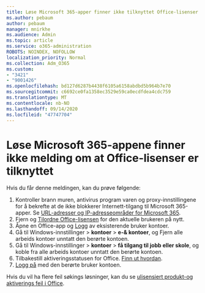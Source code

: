 ```yaml
---
title: Løse Microsoft 365-apper finner ikke tilknyttet Office-lisenser for meldinger
ms.author: pebaum
author: pebaum
manager: mnirkhe
ms.audience: Admin
ms.topic: article
ms.service: o365-administration
ROBOTS: NOINDEX, NOFOLLOW
localization_priority: Normal
ms.collection: Adm_O365
ms.custom:
- "3421"
- "9001426"
ms.openlocfilehash: bd127d6287b4438f6105a6158abdbd5b964b7e70
ms.sourcegitcommit: c6692ce0fa1358ec3529e59ca0ecdfdea4cdc759
ms.translationtype: MT
ms.contentlocale: nb-NO
ms.lasthandoff: 09/14/2020
ms.locfileid: "47747704"
---
```

# <a name="fixing-the-microsoft-365-apps-couldnt-find-office-licenses-associated-message"></a>Løse Microsoft 365-appene finner ikke melding om at Office-lisenser er tilknyttet

Hvis du får denne meldingen, kan du prøve følgende:

1. Kontroller brann muren, antivirus program varen og proxy-innstillingene for å bekrefte at de ikke blokkerer Internett-tilgang til Microsoft 365-apper. Se [URL-adresser og IP-adresseområder for Microsoft 365](https://docs.microsoft.com/office365/enterprise/urls-and-ip-address-ranges).
2. Fjern og [Tilordne Office-lisensen](https://docs.microsoft.com/microsoft-365/admin/manage/assign-licenses-to-users) for den aktuelle brukeren på nytt. 
3. Åpne en Office-app og [Logg](https://support.office.com/article/5a20dc11-47e9-4b6f-945d-478cb6d92071) av eksisterende bruker kontoer.
4. Gå til Windows-innstillinger > **kontoer**  >  **e-& kontoer**, og Fjern alle arbeids kontoer unntatt den berørte kontoen.
5. Gå til Windows-innstillinger > **kontoer**  >  **få tilgang til jobb eller skole**, og koble fra alle arbeids kontoer unntatt den berørte kontoen.
6. Tilbakestill aktiveringsstatusen for Office. [Finn ut hvordan](https://docs.microsoft.com/office365/troubleshoot/activation/reset-office-365-proplus-activation-state).
7. [Logg på](https://support.office.com/article/628ea040-f265-49de-b986-be09c3ebf8a9) med den berørte bruker kontoen.

Hvis du vil ha flere feil søkings løsninger, kan du se [ulisensiert produkt-og aktiverings feil i Office](https://support.office.com/Article/0d23d3c0-c19c-4b2f-9845-5344fedc4380).